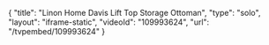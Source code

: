 {
    "title": "Linon Home Davis Lift Top Storage Ottoman",
    "type": "solo",
    "layout": "iframe-static",
    "videoId": "109993624",
    "url": "\/tvpembed\/109993624"
}